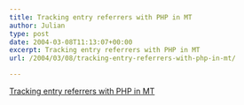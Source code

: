 ```yaml
---
title: Tracking entry referrers with PHP in MT
author: Julian
type: post
date: 2004-03-08T11:13:07+00:00
excerpt: Tracking entry referrers with PHP in MT
url: /2004/03/08/tracking-entry-referrers-with-php-in-mt/

---
```

[Tracking entry referrers with PHP in MT][1]

 [1]: http://blog.codefront.net/archives/2003/08/16/tracking_entry_referrers_with_php_in_mt.php